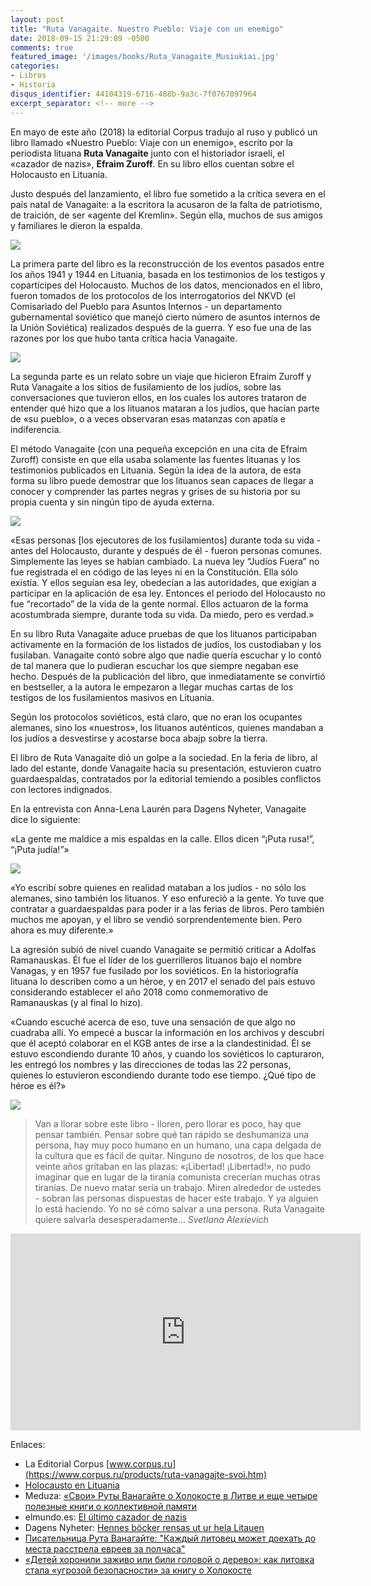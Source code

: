 ```yaml
---
layout: post
title: "Ruta Vanagaite. Nuestro Pueblo: Viaje con un enemigo"
date: 2018-09-15 21:29:09 -0500
comments: true
featured_image: '/images/books/Ruta_Vanagaite_Musiukiai.jpg'
categories:
- Libros
- Historia
disqus_identifier: 44104319-6716-488b-9a3c-7f0767097964
excerpt_separator: <!-- more -->
---
```


En mayo de este año (2018) la editorial Corpus tradujo al ruso y publicó un libro llamado «Nuestro Pueblo: Viaje con un enemigo», escrito por la periodista lituana **Ruta Vanagaite** junto con el historiador israelí, el «cazador de nazis», **Efraim Zuroff**. En su libro ellos cuentan sobre el Holocausto en Lituania.

Justo después del lanzamiento, el libro fue sometido a la crítica severa en el país natal de Vanagaite: a la escritora la acusaron de la falta de patriotismo, de traición, de ser «agente del Kremlin». Según ella, muchos de sus amigos y familiares le dieron la espalda.

<!-- more -->

![](/images/books/Ruta_Vanagaite_Musiukiai.jpg)

La primera parte del libro es la reconstrucción de los eventos pasados entre los años 1941 y 1944 en Lituania, basada en los testimonios de los testigos y copartícipes del Holocausto. Muchos de los datos, mencionados en el libro, fueron tomados de los protocolos de los interrogatorios del NKVD (el Comisariado del Pueblo para Asuntos Internos - un departamento gubernamental soviético que manejó cierto número de asuntos internos de la Unión Soviética) realizados después de la guerra. Y eso fue una de las razones por los que hubo tanta crítica hacia Vanagaite.

![](/images/books/ruta_vanagayte_2.jpg)

La segunda parte es un relato sobre un viaje que hicieron Efraim Zuroff y Ruta Vanagaite a los sitios de fusilamiento de los judíos, sobre las conversaciones que tuvieron ellos, en los cuales los autores trataron de entender qué hizo que a los lituanos mataran a los judíos, que hacían parte de «su pueblo», o a veces observaran esas matanzas con apatía e indiferencia.

El método Vanagaite (con una pequeña excepción en una cita de  Efraim Zuroff) consiste en que ella usaba solamente las fuentes lituanas y los testimonios publicados en Lituania. Según la idea de la autora, de esta forma su libro puede demostrar que los lituanos sean capaces de llegar a conocer y comprender las partes negras y grises de su historia por su propia cuenta y sin ningún tipo de ayuda externa.

![](/images/books/ruta_vanagayte.jpg)

«Esas personas [los ejecutores de los fusilamientos] durante toda su vida  - antes del Holocausto, durante y después de él - fueron personas comunes. Simplemente las leyes se habían cambiado. La nueva ley “Judíos Fuera” no fue registrada el en código de las leyes ni en la Constitución. Ella sólo existía. Y ellos seguían esa ley, obedecían a las autoridades, que exigían a participar en la aplicación de esa ley. Entonces el periodo del Holocausto no fue “recortado” de la vida de la gente normal. Ellos actuaron de la forma acostumbrada siempre, durante toda su vida. Da miedo, pero es verdad.»

En su libro Ruta Vanagaite aduce pruebas de que los lituanos participaban activamente en la formación de los listados de judíos, los custodiaban y los fusilaban. Vanagaite contó sobre algo que nadie quería escuchar y lo contó de tal manera que lo pudieran escuchar los que siempre negaban ese hecho. Después de la publicación del libro, que inmediatamente se convirtió en bestseller, a la autora le empezaron a llegar muchas cartas de los testigos de los fusilamientos masivos en Lituania.

Según los protocolos soviéticos, está claro, que no eran los ocupantes alemanes, sino los «nuestros», los lituanos auténticos, quienes mandaban a los judíos a desvestirse y acostarse boca abajp sobre la tierra.

El libro de Ruta Vanagaite dió un golpe a la sociedad. En la feria de libro, al lado del estante, donde Vanagaite hacía su presentación, estuvieron cuatro guardaespaldas, contratados por la editorial temiendo a posibles conflictos con lectores indignados.

En la entrevista con Anna-Lena Laurén para Dagens Nyheter, Vanagaite dice lo siguiente:

«La gente me maldice a mis espaldas en la calle. Ellos dicen “¡Puta rusa!”, “¡Puta judía!”»

![](/images/books/svoi.jpg)

«Yo escribí sobre quienes en realidad mataban a los judíos - no sólo los alemanes, sino también los lituanos. Y eso enfureció a la gente. Yo tuve que contratar a guardaespaldas para poder ir a las ferias de libros. Pero también muchos me apoyan, y el libro se vendió sorprendentemente bien. Pero ahora es muy diferente.»

La agresión subió de nivel cuando Vanagaite se permitió criticar a  Adolfas Ramanauskas. Él fue el líder de los guerrilleros lituanos bajo el nombre Vanagas, y en 1957 fue fusilado por los soviéticos. En la historiografía lituana lo describen como a un héroe, y en 2017 el senado del país estuvo considerando establecer el año 2018 como conmemorativo de Ramanauskas (y al final lo hizo).

«Cuando escuché acerca de eso, tuve una sensación de que algo no cuadraba allí. Yo empecé a buscar la información en los archivos y descubrí que él aceptó colaborar en el KGB antes de irse a la clandestinidad. Él se estuvo escondiendo durante 10 años, y cuando los soviéticos lo capturaron, les entregó los nombres y las direcciones de todas las 22 personas, quienes lo estuvieron escondiendo durante todo ese tiempo. ¿Qué tipo de héroe es él?»

![](/images/books/ruta_vanagayte_klub_aleksievich.jpg)

> Van a llorar sobre este libro - lloren, pero llorar es poco, hay que pensar también. Pensar sobre qué tan rápido se deshumaniza una persona, hay muy poco humano en un humano, una capa delgada de la cultura que es fácil de quitar. Ninguno de nosotros, de los que hace veinte años gritaban en las plazas: «¡Libertad! ¡Libertad!», no pudo imaginar que en lugar de la tiranía comunista crecerían muchas otras tiranías. De nuevo matar sería un trabajo. Miren alrededor de ustedes - sobran las personas dispuestas de hacer este trabajo. Y ya alguien lo está haciendo. Yo no sé cómo salvar a una persona. Ruta Vanagaite quiere salvarla desesperadamente... *Svetlana Alexievich*

<iframe width="560" height="315" src="https://www.youtube.com/embed/7FRvkHH5cto?rel=0" frameborder="0" allow="autoplay; encrypted-media" allowfullscreen></iframe>

Enlaces:

* La Editorial Corpus [www.corpus.ru](https://www.corpus.ru/products/ruta-vanagajte-svoi.htm)
* [Holocausto en Lituania](https://es.wikipedia.org/wiki/Holocausto_en_Lituania)
* Meduza: [«Свои» Руты Ванагайте о Холокосте в Литве и еще четыре полезные книги о коллективной памяти](https://meduza.io/slides/svoi-ruty-vanagayte-o-holokoste-v-litve-i-esche-chetyre-poleznye-knigi-o-kollektivnoy-pamyati)
* elmundo.es: [El último cazador de nazis](http://www.elmundo.es/elmundo/2009/04/21/internacional/1240274275.html)
* Dagens Nyheter: [Hennes böcker rensas ut ur hela Litauen](https://www.dn.se/kultur-noje/hennes-bocker-rensas-ut-ur-hela-litauen/)
* [Писательница Рута Ванагайте: "Каждый литовец может доехать до места расстрела евреев за полчаса"](https://news.tut.by/society/533888.html?crnd=83781)
* [«Детей хоронили заживо или били головой о дерево»: как литовка стала «угрозой безопасности» за книгу о Холокосте](http://www.gorod.lv/novosti/279733-detei-horonili-zazhivo-ili-bili-golovoi-o-derevo-kak-litovka-stala-ugrozoi-bezopasnosti-za-knigu-o-holokoste)
